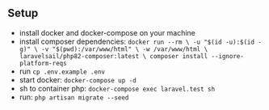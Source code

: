 ## Setup
- install docker and docker-compose on your machine
- install composer dependencies: `docker run --rm \
    -u "$(id -u):$(id -g)" \
    -v "$(pwd):/var/www/html" \
    -w /var/www/html \
    laravelsail/php82-composer:latest \
    composer install --ignore-platform-reqs`
- run `cp .env.example .env`
- start docker: `docker-compose up -d`
- sh to container php: `docker-compose exec laravel.test sh`
- run: `php artisan migrate --seed`
